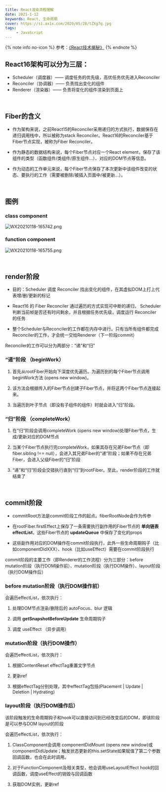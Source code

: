 ```yaml
---
title: React渲染流程理解
date: 2021-1-12
keywords: React, 生命周期
cover: https://s1.ax1x.com/2020/05/28/tZXg7q.jpg
tags:
     - JavaScript
---
```



{% note info no-icon %}
参考：[《React技术揭秘》](https://react.iamkasong.com/)
{% endnote %}

## React16架构可以分为三层：

 - Scheduler（调度器）—— 调度任务的优先级，高优任务优先进入Reconciler
 - Reconciler（协调器）—— 负责找出变化的组件
 - Renderer（渲染器）—— 负责将变化的组件渲染到页面上

<br/>


## Fiber的含义

 - 作为架构来说，之前React15的Reconciler采用递归的方式执行，数据保存在递归调用栈中，所以被称为stack Reconciler。React16的Reconciler基于Fiber节点实现，被称为Fiber Reconciler。

 - 作为静态的数据结构来说，每个Fiber节点对应一个React element，保存了该组件的类型（函数组件/类组件/原生组件...）、对应的DOM节点等信息。

 - 作为动态的工作单元来说，每个Fiber节点保存了本次更新中该组件改变的状态、要执行的工作（需要被删除/被插入页面中/被更新...）。

<br/>


## 图例

### class component

![WX20210118-165742.png](https://i.loli.net/2021/01/18/V6qhGRx42tpZiD1.png)

### function component

![WX20210118-165755.png](https://i.loli.net/2021/01/18/l2RnUhc6AFPuNgz.png)

<br/>


## render阶段

 - 目的：Scheduler 调度 Reconciler 找出变化的组件，在其虚拟DOM上打上代表增/删/更新的标记

 - React16 的 Fiber Reconciler 通过遍历的方式实现可中断的递归， Scheduler判断当前帧是否还有时间剩余，并且根据任务优先级，调度运行 Reconciler 的任务

 - 整个Scheduler与Reconciler的工作都在内存中进行。只有当所有组件都完成Reconciler的工作，才会统一交给Renderer（下一阶段commit）

Reconciler的工作可以分为两部分：“递”和“归”


### “递”阶段 （beginWork）

1. 首先从rootFiber开始向下深度优先遍历。为遍历到的每个Fiber节点调用beginWork方法 (opens new window)。

2. 该方法会根据传入的Fiber节点创建子Fiber节点，并将这两个Fiber节点连接起来。

3. 当遍历到叶子节点（即没有子组件的组件）时就会进入“归”阶段。


### “归”阶段 （completeWork）

1. 在“归”阶段会调用completeWork (opens new window)处理Fiber节点，生成/更新对应的DOM节点

2. 当某个Fiber节点执行完completeWork，如果其存在兄弟Fiber节点（即fiber.sibling !== null），会进入其兄弟Fiber的“递”阶段；如果不存在兄弟Fiber，会进入父级Fiber的“归”阶段

3. “递”和“归”阶段会交错执行直到“归”到rootFiber。至此，render阶段的工作就结束了

<br/>


## commit阶段

 - commitRoot方法是commit阶段工作的起点。fiberRootNode会作为传参

 - 在rootFiber.firstEffect上保存了一条需要执行副作用的Fiber节点的 **单向链表effectList**，这些Fiber节点的 **updateQueue** 中保存了变化的props

 - 这些副作用对应的DOM操作在commit阶段执行，此外一些生命周期钩子（比如componentDidXXX）、hook（比如useEffect）需要在commit阶段执行

commit阶段的主要工作（即Renderer的工作流程）分为三部分：before mutation阶段（执行DOM操作前）、mutation阶段（执行DOM操作）、layout阶段（执行DOM操作后）


### before mutation阶段（执行DOM操作前）

会遍历effectList，依次执行：

1. 处理DOM节点渲染/删除后的 autoFocus、blur 逻辑

2. 调用 **getSnapshotBeforeUpdate** 生命周期钩子

3. 调度 useEffect （异步调用）


### mutation阶段（执行DOM操作）

会遍历effectList，依次执行：

1. 根据ContentReset effectTag重置文字节点

2. 更新ref

3. 根据effectTag分别处理，其中effectTag包括(Placement | Update | Deletion | Hydrating)


### layout阶段（执行DOM操作后）

该阶段触发的生命周期钩子和hook可以直接访问到已经改变后的DOM，即该阶段是可以参与DOM layout的阶段

会遍历effectList，依次执行：

1. ClassComponent会调用 componentDidMount (opens new window)或 componentDidUpdate；触发状态更新的this.setState如果赋值了第二个参数回调函数，也会在此时调用。

2. 对于FunctionComponent及相关类型，他会调用useLayoutEffect hook的回调函数，调度useEffect的销毁与回调函数

3. 获取DOM实例，更新ref